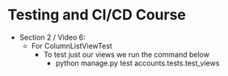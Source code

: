 # Testing and CI/CD Course

- Section 2 / Video 6:
  - For ColumnListViewTest
    - To test just our views we run the command below
      - python manage.py test accounts.tests.test_views